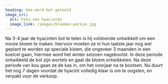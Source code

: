 ```yaml
---
heading: Hoe word het geteeld
image_src:
  alt: Foto van hyacinten
  image_link: /images/bloemen-perkie.jpg
---
```

Na 3-4 jaar de hyacinten bol te telen is hij voldoende ontwikkelt om een mooie bloem te maken.
hiervoor moeten ze in hun laatste jaar nog wel geplant te worden op speciale kisten, die ongeveer 3 maanden in een koelcel gaan, hiermee word het winter seizoen nagebootst. In deze periode ontwikkeld de bol zijn wortels en gaat de bloem ontwikkelen. Na deze periode van kou gaan ze de kas in, om het voorjaar na te bootsen. Nu duurt het nog 7 dagen voordat de hyacint volledig klaar is om te oogsten, en verpakt voor de verkoop.
